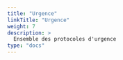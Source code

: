 ```yaml
---
title: "Urgence"
linkTitle: "Urgence"
weight: 7
description: >
  Ensemble des protocoles d'urgence
type: "docs"
---
```


